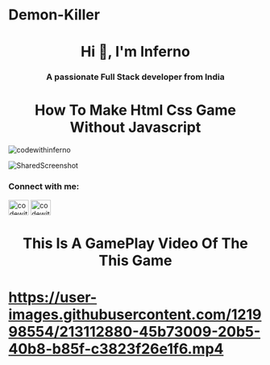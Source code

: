 # Demon-Killer
<h1 align="center">Hi 👋, I'm Inferno</h1>
<h3 align="center">A passionate Full Stack developer from India</h3>
<h1 align="center"> How To Make Html Css Game Without Javascript </h1>


<p align="left"> <img src="https://komarev.com/ghpvc/?username=codewithinferno&label=Profile%20views&color=0e75b6&style=flat" alt="codewithinferno" /> </p>

![SharedScreenshot](https://user-images.githubusercontent.com/121998554/213113579-1f6fecbc-8fcc-4dd6-8393-d128c0533c56.jpg)

<h3 align="left">Connect with me:</h3>
<p align="left">
<a href="https://instagram.com/codewithinferno" target="blank"><img align="center" src="https://raw.githubusercontent.com/rahuldkjain/github-profile-readme-generator/master/src/images/icons/Social/instagram.svg" alt="codewithinferno" height="30" width="40" /></a>
<a href="https://youtube.com/@codewithinferno" target="blank"><img align="center" src="https://raw.githubusercontent.com/rahuldkjain/github-profile-readme-generator/master/src/images/icons/Social/youtube.svg" alt="codewithinferno" height="30" width="40" /></a>
</p>

<h1 align="center">This Is A GamePlay Video Of The This Game<h1>



https://user-images.githubusercontent.com/121998554/213112880-45b73009-20b5-40b8-b85f-c3823f26e1f6.mp4


